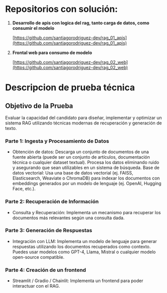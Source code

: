 # Repositorios con solución:
1. **Desarrollo de apis con logica del rag, tanto carga de datos, como consumir el modelo**
   
    [https://github.com/santiagorodriguez-dev/rag_01_apis](https://github.com/santiagorodriguez-dev/rag_01_apis)
   
2. **Frontal web para consumo de modelo**
   
    [https://github.com/santiagorodriguez-dev/rag_02_web](https://github.com/santiagorodriguez-dev/rag_02_web)

# Descripcion de prueba técnica
## Objetivo de la Prueba
Evaluar la capacidad del candidato para diseñar, implementar y optimizar un sistema RAG utilizando técnicas modernas de recuperación y generación de texto.

### Parte 1: Ingesta y Procesamiento de Datos
-  Obtención de datos:
Descarga un conjunto de documentos de una fuente abierta (puede ser un conjunto de artículos, documentación técnica o cualquier dataset textual).
Procesa los datos eliminando ruido y asegurando que sean utilizables en un sistema de búsqueda.
Base de datos vectorial:
Usa una base de datos vectorial (ej. FAISS, Elasticsearch, Weaviate o ChromaDB) para indexar los documentos con embeddings generados por un modelo de lenguaje (ej. OpenAI, Hugging Face, etc.).

### Parte 2: Recuperación de Información
-  Consulta y Recuperación:
Implementa un mecanismo para recuperar los documentos más relevantes según una consulta dada.

### Parte 3: Generación de Respuestas
-  Integración con LLM:
Implementa un modelo de lenguaje para generar respuestas utilizando los documentos recuperados como contexto.
Puedes usar modelos como GPT-4, Llama, Mistral o cualquier modelo open-source compatible.

### Parte 4: Creación de un frontend
-  Streamlit / Gradio / Chainlit:
Implementa un frontend para poder interactuar con el RAG.

